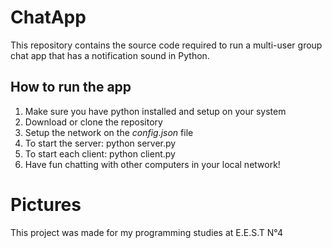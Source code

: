 # ChatApp

This repository contains the source code required to run a multi-user group chat app that has a notification sound in Python. 


## How to run the app

1) Make sure you have python installed and setup on your system
2) Download or clone the repository
3) Setup the network on the *config.json* file
4) To start the server: python server.py 
5) To start each client: python client.py
6) Have fun chatting with other computers in your local network!

# Pictures

This project was made for my programming studies at E.E.S.T N°4
